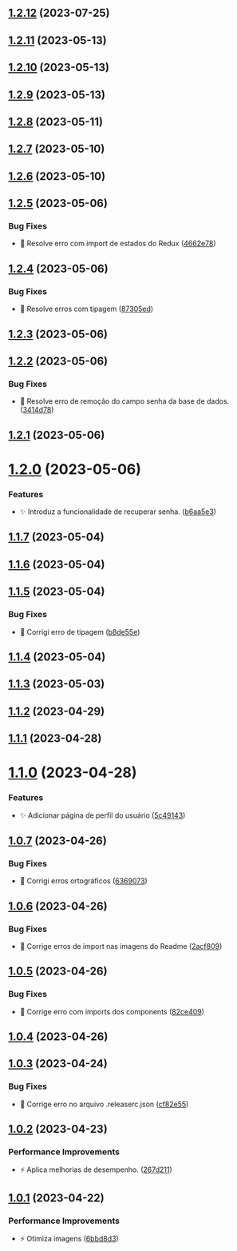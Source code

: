 ## [1.2.12](https://github.com/Thalles-HsA/Inventory-Frontend/compare/v1.2.11...v1.2.12) (2023-07-25)

## [1.2.11](https://github.com/Thalles-HsA/Inventory-Frontend/compare/v1.2.10...v1.2.11) (2023-05-13)

## [1.2.10](https://github.com/Thalles-HsA/Inventory-Frontend/compare/v1.2.9...v1.2.10) (2023-05-13)

## [1.2.9](https://github.com/Thalles-HsA/Inventory-Frontend/compare/v1.2.8...v1.2.9) (2023-05-13)

## [1.2.8](https://github.com/Thalles-HsA/Inventory-Frontend/compare/v1.2.7...v1.2.8) (2023-05-11)

## [1.2.7](https://github.com/Thalles-HsA/Inventory-Frontend/compare/v1.2.6...v1.2.7) (2023-05-10)

## [1.2.6](https://github.com/Thalles-HsA/Inventory-Frontend/compare/v1.2.5...v1.2.6) (2023-05-10)

## [1.2.5](https://github.com/Thalles-HsA/Inventory-Frontend/compare/v1.2.4...v1.2.5) (2023-05-06)


### Bug Fixes

* :bug: Resolve erro com import de estados do Redux ([4662e78](https://github.com/Thalles-HsA/Inventory-Frontend/commit/4662e7857184381b326e578edd17eca54102a35c))

## [1.2.4](https://github.com/Thalles-HsA/Inventory-Frontend/compare/v1.2.3...v1.2.4) (2023-05-06)


### Bug Fixes

* :bug: Resolve erros com tipagem ([87305ed](https://github.com/Thalles-HsA/Inventory-Frontend/commit/87305edc20adfa8279e4d9ea29d837542828f9be))

## [1.2.3](https://github.com/Thalles-HsA/Inventory-Frontend/compare/v1.2.2...v1.2.3) (2023-05-06)

## [1.2.2](https://github.com/Thalles-HsA/Inventory-Frontend/compare/v1.2.1...v1.2.2) (2023-05-06)


### Bug Fixes

* :bug: Resolve erro de remoção do campo senha da base de dados. ([3414d78](https://github.com/Thalles-HsA/Inventory-Frontend/commit/3414d78be35f8f1572ce23a3f82a6982721d20ce))

## [1.2.1](https://github.com/Thalles-HsA/Inventory-Frontend/compare/v1.2.0...v1.2.1) (2023-05-06)

# [1.2.0](https://github.com/Thalles-HsA/Inventory-Frontend/compare/v1.1.7...v1.2.0) (2023-05-06)


### Features

* :sparkles: Introduz a funcionalidade de recuperar senha. ([b6aa5e3](https://github.com/Thalles-HsA/Inventory-Frontend/commit/b6aa5e36e9e2a2abdc84aae49c940de33bc06790))

## [1.1.7](https://github.com/Thalles-HsA/Inventory-Frontend/compare/v1.1.6...v1.1.7) (2023-05-04)

## [1.1.6](https://github.com/Thalles-HsA/Inventory-Frontend/compare/v1.1.5...v1.1.6) (2023-05-04)

## [1.1.5](https://github.com/Thalles-HsA/Inventory-Frontend/compare/v1.1.4...v1.1.5) (2023-05-04)


### Bug Fixes

* :bug: Corrigi erro de tipagem ([b8de55e](https://github.com/Thalles-HsA/Inventory-Frontend/commit/b8de55e4d2bb4cc7fa9a206a949353ddff25c266))

## [1.1.4](https://github.com/Thalles-HsA/Inventory-Frontend/compare/v1.1.3...v1.1.4) (2023-05-04)

## [1.1.3](https://github.com/Thalles-HsA/Inventory-Frontend/compare/v1.1.2...v1.1.3) (2023-05-03)

## [1.1.2](https://github.com/Thalles-HsA/Inventory-Frontend/compare/v1.1.1...v1.1.2) (2023-04-29)

## [1.1.1](https://github.com/Thalles-HsA/Inventory-Frontend/compare/v1.1.0...v1.1.1) (2023-04-28)

# [1.1.0](https://github.com/Thalles-HsA/Inventory-Frontend/compare/v1.0.7...v1.1.0) (2023-04-28)


### Features

* :sparkles: Adicionar página de perfil do usuário ([5c49143](https://github.com/Thalles-HsA/Inventory-Frontend/commit/5c49143552bb18c863046fc3de698feb9e52d69e))

## [1.0.7](https://github.com/Thalles-HsA/Inventory-Frontend/compare/v1.0.6...v1.0.7) (2023-04-26)


### Bug Fixes

* :lipstick: Corrigi erros ortográficos ([6369073](https://github.com/Thalles-HsA/Inventory-Frontend/commit/6369073cbd155f6e6a889932d7b126959ec93c63))

## [1.0.6](https://github.com/Thalles-HsA/Inventory-Frontend/compare/v1.0.5...v1.0.6) (2023-04-26)


### Bug Fixes

* :bug: Corrige erros de import nas imagens do Readme ([2acf809](https://github.com/Thalles-HsA/Inventory-Frontend/commit/2acf8097b870bc3713db19753077775aa62b4b2d))

## [1.0.5](https://github.com/Thalles-HsA/Inventory-Frontend/compare/v1.0.4...v1.0.5) (2023-04-26)


### Bug Fixes

* :bug: Corrige erro com imports dos components ([82ce409](https://github.com/Thalles-HsA/Inventory-Frontend/commit/82ce40930e6a7d39ce68b471ccac40446fe05e39))

## [1.0.4](https://github.com/Thalles-HsA/Inventory-Frontend/compare/v1.0.3...v1.0.4) (2023-04-26)

## [1.0.3](https://github.com/Thalles-HsA/Inventory-Frontend/compare/v1.0.2...v1.0.3) (2023-04-24)


### Bug Fixes

* :bug: Corrige erro no arquivo .releaserc.json ([cf82e55](https://github.com/Thalles-HsA/Inventory-Frontend/commit/cf82e55e6a9bc0b35b3be881b684ae1514ac0fcb))

## [1.0.2](https://github.com/Thalles-HsA/Inventory-Frontend/compare/v1.0.1...v1.0.2) (2023-04-23)


### Performance Improvements

* :zap: Aplica melhorias de desempenho. ([267d211](https://github.com/Thalles-HsA/Inventory-Frontend/commit/267d211d4e0f7c56e2442f4ee505d68386d73eb1))

## [1.0.1](https://github.com/Thalles-HsA/Inventory-Frontend/compare/v1.0.0...v1.0.1) (2023-04-22)


### Performance Improvements

* :zap: Otimiza imagens ([6bbd8d3](https://github.com/Thalles-HsA/Inventory-Frontend/commit/6bbd8d33a2add44fb7fd70d289f4a729fb15030f))
